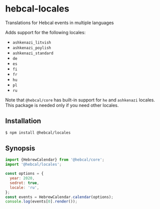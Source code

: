 # hebcal-locales
Translations for Hebcal events in multiple languages

Adds support for the following locales:

* `ashkenazi_litvish`
* `ashkenazi_poylish`
* `ashkenazi_standard`
* `de`
* `es`
* `fi`
* `fr`
* `hu`
* `pl`
* `ru`

Note that `@hebcal/core` has built-in support for `he` and `ashkenazi` locales.
This package is needed only if you need other locales.

## Installation
```bash
$ npm install @hebcal/locales
```

## Synopsis
```javascript
import {HebrewCalendar} from '@hebcal/core';
import '@hebcal/locales';

const options = {
  year: 2020,
  sedrot: true,
  locale: 'ru',
};
const events = HebrewCalendar.calendar(options);
console.log(events[0].render());
```
